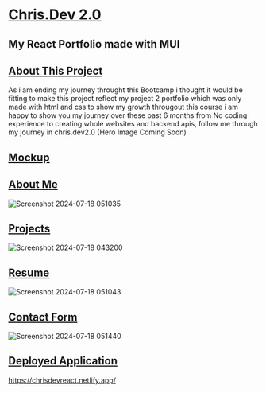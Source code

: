# <ins>Chris.Dev 2.0<ins>

## My React Portfolio made with MUI

## <ins>About This Project<ins>
As i am ending my journey throught this Bootcamp i thought it would be fitting to make this project reflect my project 2 portfolio which was only made with html and css to show my growth througout this course
i am happy to show you my journey over these past 6 months from No coding experience to creating whole websites and backend apis, follow me through my journey in chris.dev2.0 (Hero Image Coming Soon)

## <ins>Mockup<ins>
## <ins>About Me<ins>
![Screenshot 2024-07-18 051035](https://github.com/user-attachments/assets/2f3de786-4b89-4e7b-b0cc-2c1412e7f64f)
## <ins>Projects<ins>
![Screenshot 2024-07-18 043200](https://github.com/user-attachments/assets/f95fdee8-248b-4850-a10a-b432b349af35)
## <ins>Resume<ins>
![Screenshot 2024-07-18 051043](https://github.com/user-attachments/assets/d446dfa6-d2c6-4c1f-93f9-eb3d4c38d439)
## <ins>Contact Form<ins>
![Screenshot 2024-07-18 051440](https://github.com/user-attachments/assets/fceaa232-354a-40c6-9daa-b1f7bf704abf)
## <ins>Deployed Application<ins>
https://chrisdevreact.netlify.app/
## <ins>
